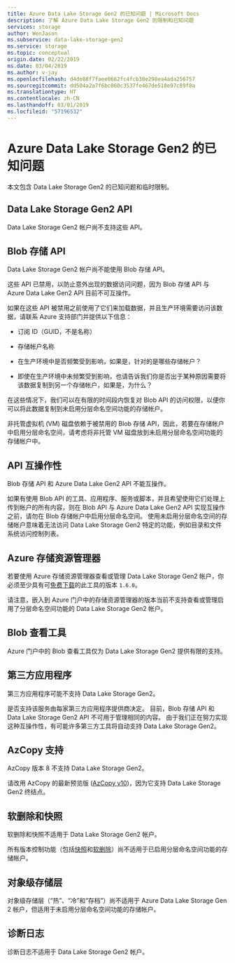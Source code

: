 ```yaml
---
title: Azure Data Lake Storage Gen2 的已知问题 | Microsoft Docs
description: 了解 Azure Data Lake Storage Gen2 的限制和已知问题
services: storage
author: WenJason
ms.subservice: data-lake-storage-gen2
ms.service: storage
ms.topic: conceptual
origin.date: 02/22/2019
ms.date: 03/04/2019
ms.author: v-jay
ms.openlocfilehash: d4de88f7faee0662fc4fcb38e298ea4ada256757
ms.sourcegitcommit: dd504a2a7f6bc060c3537fe467de518e97c89f8a
ms.translationtype: HT
ms.contentlocale: zh-CN
ms.lasthandoff: 03/01/2019
ms.locfileid: "57196532"
---
```

# <a name="known-issues-with-azure-data-lake-storage-gen2"></a>Azure Data Lake Storage Gen2 的已知问题

本文包含 Data Lake Storage Gen2 的已知问题和临时限制。

## <a name="data-lake-storage-gen2-apis"></a>Data Lake Storage Gen2 API

Data Lake Storage Gen2 帐户尚不支持这些 API。

## <a name="blob-storage-apis"></a>Blob 存储 API

Data Lake Storage Gen2 帐户尚不能使用 Blob 存储 API。

这些 API 已禁用，以防止意外出现的数据访问问题，因为 Blob 存储 API 与 Azure Data Lake Gen2 API 目前不可互操作。

如果在这些 API 被禁用之前使用了它们来加载数据，并且生产环境需要访问该数据，请联系 Azure 支持部门并提供以下信息：

* 订阅 ID（GUID，不是名称）

* 存储帐户名称

* 在生产环境中是否频繁受到影响，如果是，针对的是哪些存储帐户？

* 即使在生产环境中未频繁受到影响，也请告诉我们你是否出于某种原因需要将该数据复制到另一个存储帐户，如果是，为什么？

在这些情况下，我们可以在有限的时间段内恢复对 Blob API 的访问权限，以便你可以将此数据复制到未启用分层命名空间功能的存储帐户。

非托管虚拟机 (VM) 磁盘依赖于被禁用的 Blob 存储 API，因此，若要在存储帐户中启用分层命名空间，请考虑将非托管 VM 磁盘放到未启用分层命名空间功能的存储帐户中。

## <a name="api-interoperability"></a>API 互操作性

Blob 存储 API 和 Azure Data Lake Gen2 API 不能互操作。

如果有使用 Blob API 的工具、应用程序、服务或脚本，并且希望使用它们处理上传到帐户的所有内容，则在 Blob API 与 Azure Data Lake Gen2 API 实现互操作之前，请勿在 Blob 存储帐户中启用分层命名空间。 使用未启用分层命名空间的存储帐户意味着无法访问 Data Lake Storage Gen2 特定的功能，例如目录和文件系统访问控制列表。

## <a name="azure-storage-explorer"></a>Azure 存储资源管理器

若要使用 Azure 存储资源管理器查看或管理 Data Lake Storage Gen2 帐户，你必须至少具有可[免费下载](https://azure.microsoft.com/features/storage-explorer/)的此工具的版本 `1.6.0`。

请注意，嵌入到 Azure 门户中的存储资源管理器的版本当前不支持查看或管理启用了分层命名空间功能的 Data Lake Storage Gen2 帐户。

## <a name="blob-viewing-tool"></a>Blob 查看工具

Azure 门户中的 Blob 查看工具仅为 Data Lake Storage Gen2 提供有限的支持。

## <a name="third-party-applications"></a>第三方应用程序

第三方应用程序可能不支持 Data Lake Storage Gen2。

是否支持该服务由每家第三方应用程序提供商决定。 目前，Blob 存储 API 和 Data Lake Storage Gen2 API 不可用于管理相同的内容。 由于我们正在努力实现这种互操作性，有可能许多第三方工具将自动支持 Data Lake Storage Gen2。

## <a name="azcopy-support"></a>AzCopy 支持

AzCopy 版本 8 不支持 Data Lake Storage Gen2。

请改用 AzCopy 的最新预览版 ([AzCopy v10](/storage/common/storage-use-azcopy-v10?toc=%2fazure%2fstorage%2ftables%2ftoc.json))，因为它支持 Data Lake Storage Gen2 终结点。

## <a name="soft-delete-and-snapshots"></a>软删除和快照

软删除和快照不适用于 Data Lake Storage Gen2 帐户。

所有版本控制功能（包括[快照](https://docs.microsoft.com/rest/api/storageservices/creating-a-snapshot-of-a-blob)和[软删除](/storage/blobs/storage-blob-soft-delete)）尚不适用于已启用分层命名空间功能的存储帐户。

## <a name="object-level-storage-tiers"></a>对象级存储层

对象级存储层（“热”、“冷”和“存档”）尚不适用于 Azure Data Lake Storage Gen 2 帐户，但适用于未启用分层命名空间功能的存储帐户。

## <a name="diagnostic-logs"></a>诊断日志

诊断日志不适用于 Data Lake Storage Gen2 帐户。
